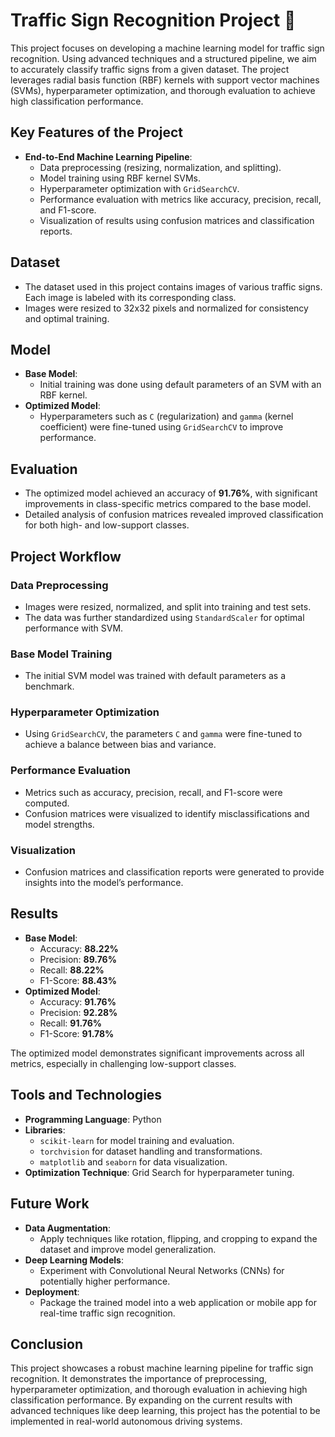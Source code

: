 # Traffic Sign Recognition Project 🚦

This project focuses on developing a machine learning model for traffic sign recognition. Using advanced techniques and a structured pipeline, we aim to accurately classify traffic signs from a given dataset. The project leverages radial basis function (RBF) kernels with support vector machines (SVMs), hyperparameter optimization, and thorough evaluation to achieve high classification performance.

## Key Features of the Project

- **End-to-End Machine Learning Pipeline**:
  - Data preprocessing (resizing, normalization, and splitting).
  - Model training using RBF kernel SVMs.
  - Hyperparameter optimization with `GridSearchCV`.
  - Performance evaluation with metrics like accuracy, precision, recall, and F1-score.
  - Visualization of results using confusion matrices and classification reports.

## Dataset

- The dataset used in this project contains images of various traffic signs. Each image is labeled with its corresponding class.
- Images were resized to 32x32 pixels and normalized for consistency and optimal training.

## Model

- **Base Model**:
  - Initial training was done using default parameters of an SVM with an RBF kernel.
- **Optimized Model**:
  - Hyperparameters such as `C` (regularization) and `gamma` (kernel coefficient) were fine-tuned using `GridSearchCV` to improve performance.

## Evaluation

- The optimized model achieved an accuracy of **91.76%**, with significant improvements in class-specific metrics compared to the base model.
- Detailed analysis of confusion matrices revealed improved classification for both high- and low-support classes.

## Project Workflow

### Data Preprocessing
- Images were resized, normalized, and split into training and test sets.
- The data was further standardized using `StandardScaler` for optimal performance with SVM.

### Base Model Training
- The initial SVM model was trained with default parameters as a benchmark.

### Hyperparameter Optimization
- Using `GridSearchCV`, the parameters `C` and `gamma` were fine-tuned to achieve a balance between bias and variance.

### Performance Evaluation
- Metrics such as accuracy, precision, recall, and F1-score were computed.
- Confusion matrices were visualized to identify misclassifications and model strengths.

### Visualization
- Confusion matrices and classification reports were generated to provide insights into the model’s performance.

## Results

- **Base Model**:
  - Accuracy: **88.22%**
  - Precision: **89.76%**
  - Recall: **88.22%**
  - F1-Score: **88.43%**
- **Optimized Model**:
  - Accuracy: **91.76%**
  - Precision: **92.28%**
  - Recall: **91.76%**
  - F1-Score: **91.78%**

The optimized model demonstrates significant improvements across all metrics, especially in challenging low-support classes.

## Tools and Technologies

- **Programming Language**: Python
- **Libraries**:
  - `scikit-learn` for model training and evaluation.
  - `torchvision` for dataset handling and transformations.
  - `matplotlib` and `seaborn` for data visualization.
- **Optimization Technique**: Grid Search for hyperparameter tuning.

## Future Work

- **Data Augmentation**:
  - Apply techniques like rotation, flipping, and cropping to expand the dataset and improve model generalization.
- **Deep Learning Models**:
  - Experiment with Convolutional Neural Networks (CNNs) for potentially higher performance.
- **Deployment**:
  - Package the trained model into a web application or mobile app for real-time traffic sign recognition.
 
## Conclusion
This project showcases a robust machine learning pipeline for traffic sign recognition. It demonstrates the importance of preprocessing, hyperparameter optimization, and thorough evaluation in achieving high classification performance. By expanding on the current results with advanced techniques like deep learning, this project has the potential to be implemented in real-world autonomous driving systems.
